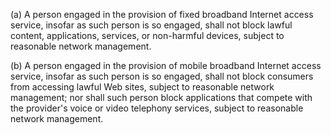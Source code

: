 (a) A person engaged in the provision of fixed broadband Internet access service, insofar as such person is so engaged, shall not block lawful content, applications, services, or non-harmful devices, subject to reasonable network management.

(b) A person engaged in the provision of mobile broadband Internet access service, insofar as such person is so engaged, shall not block consumers from accessing lawful Web sites, subject to reasonable network management; nor shall such person block applications that compete with the provider's voice or video telephony services, subject to reasonable network management.

